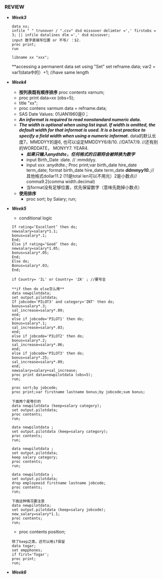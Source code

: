 ### REVIEW
* ***Week3***
  ```
  data xx;
  infile " " trunover / ".csv" dsd missover delimter =',' firstobs = 3; || infile datalines dlm =',' dsd missover;
  input 数字直接写位置 or 不写/ ：$2.
  proc print;
  run
  ```
  ```
  libname xx "xxx";
  ```
  **accessing a permanent data set using "Set"
  set refname.data; 
  var2 = var1(data中的）+1; //have same length
  
* ***Week4***
  - **按列表既有顺序排序**
    proc contents varnum;
  - proc print data=xx (obs=5);
  - title "xx"; 
  - proc contens varmum data = refname.data;
  - SAS Date Values: 01JAN1960是0；
  - ***An informat is required to read nonstandard numeric data.***
  - ***The width is optional when using list input. If width is omitted, the default width for that informat is used. It is a best practice to specify a field width when using a numeric informat.*** data的默认长度7，MMDDYY的是6, 也可以设定MMDDYY6/8/10. //DATA7/9. //还有别的WORDDATE， MONYY7. YEAR4.
    - ***如果只输入anydtdte，任何格式的日期将会被转换为数字***
    - input Birth_Date :date.  // :mmddyy. 
    - input xxx :anydtdte.;
      Proc print;var birth_date hire_date term_date;
      format birth_date hire_date term_date ***ddmmyy10.***;// 其他格式dollar11.2 (11是total len可以不用光）2是小数点// comma9.2(comma width.decimal)
    - 当format没有足够位置，优先保留数字（意味先跑掉小数点）
  - **使用排序**
    - proc sort;
        by Salary;
      run;
* ***Week5***
  - conditional logic
  ```
  If rating=‘Excellent’ then do;
  newsalary=salary*1.1;
  bonus=salary*.1;
  End;
  Else if rating=‘Good’ then do;
  newsalary=salary*1.05;
  bonus=salary*.05;
  End;
  Else do;
  Bonus=salary*.03;
  End;
  ```
  ```
  if Country= 'IL' or Country= 'ZA' ; //要写全
  ```
  ```
  **if then do else怎么用**
  data newpilotdata;
  set output.pilotdata;
  If jobcode='PILOT3' and category='INT' then do;
  bonus=salary*.3;
  sal_increase=salary*.09;
  end;
  else if jobcode='PILOT1' then do;
  bonus=salary*.1;
  sal_increase=salary*.03;
  end;
  else if jobcode='PILOT2' then do;
  bonus=salary*.2;
  sal_increase=salary*.06;
  end;
  else if jobcode='PILOT3' then do;
  bonus=salary*.25;
  sal_increase=salary*.09;
  end;
  newsalary=salary+sal_increase;
  proc print data=newpilotdata (obs=5);
  run;
  ```
  ```
  proc sort;by jobcode;
  proc print;var firstname lastname bonus;by jobcode;sum bonus;
  ```
  ```
  下面两个是等价的
  data newpilotdata (keep=salary category);
  set output.pilotdata;
  proc contents;
  run;
  
  data newpilotdata ;
  set output.pilotdata (keep=salary category);
  proc contents;
  run;
  
  data newpilotdata ;
  set output.pilotdata;
  keep salary category;
  proc contents;
  run;

  data newpilotdata ;
  set output.pilotdata;
  drop employeeid firstname lastname jobcode;
  proc contents;
  run;
  ```
  ```
  下面这种情况要注意
  data newpilotdata;
  set output.pilotdata (keep=salary jobcode);
  new_salary=salary*1.1;
  proc contents;
  run;
  ```
  - proc contents position;
  ```
  除了keep之类，还可以用if保留
  data togar;
  set empphones;
  if first='Togar';
  proc print;
  run;
  ```
* ***Week6***
